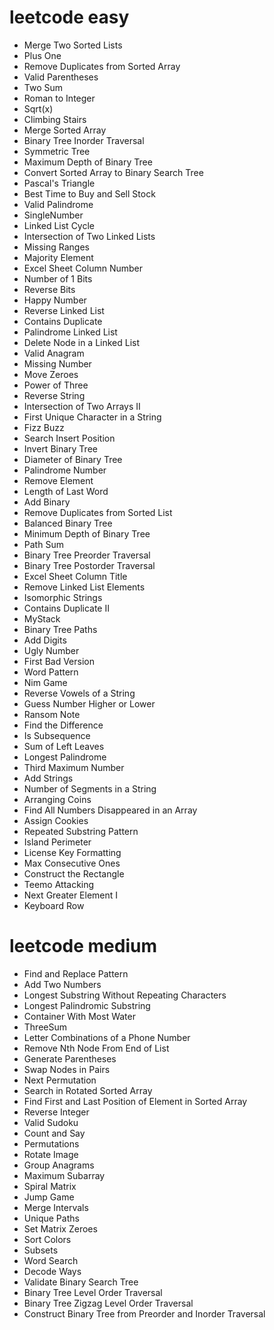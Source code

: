 # leetcode easy

- Merge Two Sorted Lists
- Plus One
- Remove Duplicates from Sorted Array
- Valid Parentheses
- Two Sum
- Roman to Integer
- Sqrt(x)
- Climbing Stairs
- Merge Sorted Array
- Binary Tree Inorder Traversal
- Symmetric Tree
- Maximum Depth of Binary Tree
- Convert Sorted Array to Binary Search Tree
- Pascal's Triangle
- Best Time to Buy and Sell Stock
- Valid Palindrome
- SingleNumber
- Linked List Cycle
- Intersection of Two Linked Lists
- Missing Ranges
- Majority Element
- Excel Sheet Column Number
- Number of 1 Bits
- Reverse Bits
- Happy Number
- Reverse Linked List
- Contains Duplicate
- Palindrome Linked List
- Delete Node in a Linked List
- Valid Anagram
- Missing Number
- Move Zeroes
- Power of Three
- Reverse String
- Intersection of Two Arrays II
- First Unique Character in a String
- Fizz Buzz
- Search Insert Position
- Invert Binary Tree
- Diameter of Binary Tree
- Palindrome Number
- Remove Element
- Length of Last Word
- Add Binary
- Remove Duplicates from Sorted List
- Balanced Binary Tree
- Minimum Depth of Binary Tree
- Path Sum
- Binary Tree Preorder Traversal
- Binary Tree Postorder Traversal
- Excel Sheet Column Title
- Remove Linked List Elements
- Isomorphic Strings
- Contains Duplicate II
- MyStack
- Binary Tree Paths
- Add Digits
- Ugly Number
- First Bad Version
- Word Pattern
- Nim Game
- Reverse Vowels of a String
- Guess Number Higher or Lower
- Ransom Note
- Find the Difference
- Is Subsequence
- Sum of Left Leaves
- Longest Palindrome
- Third Maximum Number
- Add Strings
- Number of Segments in a String
- Arranging Coins
- Find All Numbers Disappeared in an Array
- Assign Cookies
- Repeated Substring Pattern
- Island Perimeter
- License Key Formatting
- Max Consecutive Ones
- Construct the Rectangle
- Teemo Attacking
- Next Greater Element I
- Keyboard Row

# leetcode medium

- Find and Replace Pattern
- Add Two Numbers
- Longest Substring Without Repeating Characters
- Longest Palindromic Substring
- Container With Most Water
- ThreeSum
- Letter Combinations of a Phone Number
- Remove Nth Node From End of List
- Generate Parentheses
- Swap Nodes in Pairs
- Next Permutation
- Search in Rotated Sorted Array
- Find First and Last Position of Element in Sorted Array
- Reverse Integer
- Valid Sudoku
- Count and Say
- Permutations
- Rotate Image
- Group Anagrams
- Maximum Subarray
- Spiral Matrix
- Jump Game
- Merge Intervals
- Unique Paths
- Set Matrix Zeroes
- Sort Colors
- Subsets
- Word Search
- Decode Ways
- Validate Binary Search Tree
- Binary Tree Level Order Traversal
- Binary Tree Zigzag Level Order Traversal
- Construct Binary Tree from Preorder and Inorder Traversal
